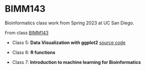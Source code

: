 # BIMM143
Bioinformatics class work from Spring 2023 at UC San  Diego. 

From class [BIMM143](https://bioboot.github.io/bimm143_S23/)

- Class 5: **Data Visualization with ggplot2** [source code](https://github.com/Pollito34/BIMM143/blob/main/Class_05/Class05.qmd)

- Class 6: **R functions**

- Class 7: **Introduction to machine learning for Bioinformatics**
